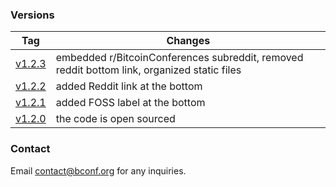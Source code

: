 ### Versions
| Tag    | Changes |
| ------ | ------- |
| [v1.2.3](https://github.com/alexzaitsev/bconf/releases/tag/v1.2.3) | embedded r/BitcoinConferences subreddit, removed reddit bottom link, organized static files |
| [v1.2.2](https://github.com/alexzaitsev/bconf/releases/tag/v1.2.2) | added Reddit link at the bottom |
| [v1.2.1](https://github.com/alexzaitsev/bconf/releases/tag/v1.2.1) | added FOSS label at the bottom |
| [v1.2.0](https://github.com/alexzaitsev/bconf/releases/tag/v1.2.0) | the code is open sourced |

### Contact
Email contact@bconf.org for any inquiries.
